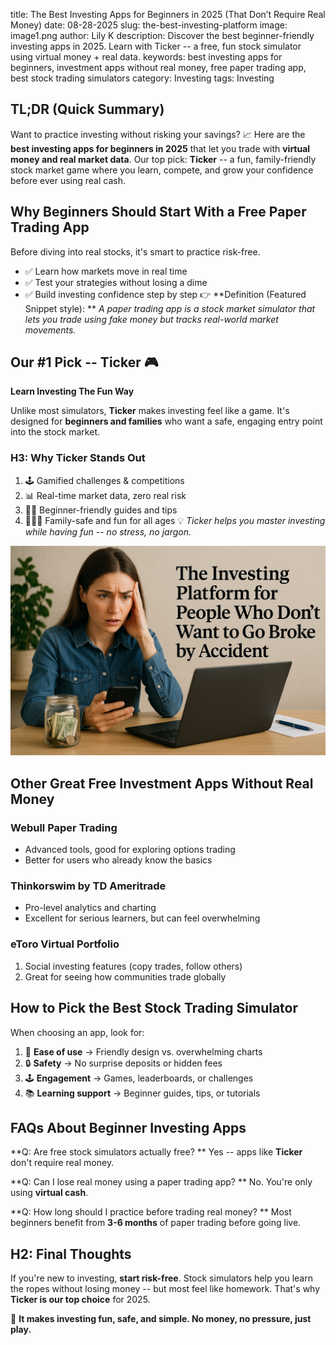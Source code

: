 title: The Best Investing Apps for Beginners in 2025 (That Don’t Require Real Money)
date: 08-28-2025
slug: the-best-investing-platform
image: image1.png
author: Lily K
description: Discover the best beginner-friendly investing apps in 2025. Learn with Ticker -- a free, fun stock simulator using virtual money + real data.
keywords: best investing apps for beginners, investment apps without real money, free paper trading app, best stock trading simulators
category: Investing
tags: Investing


## **TL;DR (Quick Summary)**

Want to practice investing without risking your savings? 📈 Here are the **best investing apps for beginners in 2025** that let you trade with **virtual money and real market data**. Our top pick: **Ticker** -- a fun, family-friendly stock market game where you learn, compete, and grow your confidence before ever using real cash.

## **Why Beginners Should Start With a Free Paper Trading App**

Before diving into real stocks, it's smart to practice risk-free.

- ✅ Learn how markets move in real time
- ✅ Test your strategies without losing a dime
- ✅ Build investing confidence step by step
👉 **Definition (Featured Snippet style):
** *A paper trading app is a stock market simulator that lets you trade using fake money but tracks real-world market movements.*

## **Our #1 Pick -- Ticker 🎮**

**Learn Investing The Fun Way**

Unlike most simulators, **Ticker** makes investing feel like a game. It's designed for **beginners and families** who want a safe, engaging entry point into the stock market.

### **H3: Why Ticker Stands Out**

1. 🕹️ Gamified challenges & competitions
1. 📊 Real-time market data, zero real risk
1. 🧑‍🎓 Beginner-friendly guides and tips
1. 👨‍👩‍👧 Family-safe and fun for all ages
💡 *Ticker helps you master investing while having fun -- no stress, no jargon.*

![Image](/imgs/image1.png)

## **Other Great Free Investment Apps Without Real Money**

### **Webull Paper Trading**

- Advanced tools, good for exploring options trading
- Better for users who already know the basics
### **Thinkorswim by TD Ameritrade**

- Pro-level analytics and charting
- Excellent for serious learners, but can feel overwhelming
### **eToro Virtual Portfolio**

1. Social investing features (copy trades, follow others)
1. Great for seeing how communities trade globally
## **How to Pick the Best Stock Trading Simulator**

When choosing an app, look for:

1. 🎯 **Ease of use** → Friendly design vs. overwhelming charts
1. 🔒 **Safety** → No surprise deposits or hidden fees
1. 🕹️ **Engagement** → Games, leaderboards, or challenges
1. 📚 **Learning support** → Beginner guides, tips, or tutorials
## **FAQs About Beginner Investing Apps**

**Q: Are free stock simulators actually free?
** Yes -- apps like **Ticker** don't require real money.

**Q: Can I lose real money using a paper trading app?
** No. You're only using **virtual cash**.

**Q: How long should I practice before trading real money?
** Most beginners benefit from **3-6 months** of paper trading before going live.

## **H2: Final Thoughts**

If you're new to investing, **start risk-free**. Stock simulators help you learn the ropes without losing money -- but most feel like homework. That's why **Ticker is our top choice** for 2025.

🎉 **It makes investing fun, safe, and simple. No money, no pressure, just play.**
